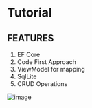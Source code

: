 # Tutorial

## FEATURES
1. EF Core
2. Code First Approach
3. ViewModel for mapping
4. SqlLite
5. CRUD Operations


![image](https://user-images.githubusercontent.com/58362059/124462816-a1094580-ddc4-11eb-90cf-ec778d5aeb76.png)


